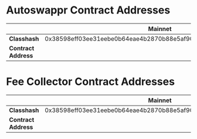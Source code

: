 # Autoswappr Contract Addresses

|                      |                              Mainnet                              | Sepolia |
| :------------------- | :---------------------------------------------------------------: | ------- |
| **Classhash**        | 0x38598eff03ee31eebe0b64eae4b2870b88e5af90da472bd1514f6ab734af54e |
| **Contract Address** |                                                                   |

# Fee Collector Contract Addresses

|                      |                              Mainnet                              | Sepolia                                                           |
| :------------------- | :---------------------------------------------------------------: | ----------------------------------------------------------------- |
| **Classhash**        | 0x38598eff03ee31eebe0b64eae4b2870b88e5af90da472bd1514f6ab734af54e | 0x35e2e6ba10b11fd4c90ef7de356561462d19408c286ad2788d41f74b722ab84 |
| **Contract Address** |                                                                   | 0x2977ce390254822db6d57f71e42180d05e08a9e4f66abe7f3f509f7132eb840 |
